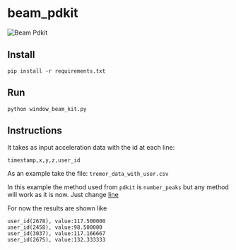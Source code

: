 # beam_pdkit

![Beam Pdkit](https://github.com/uh-joan/beam_pdkit/blob/master/beam_pdkit.png)

## Install

`pip install -r requirements.txt`

## Run

`python window_beam_kit.py`


## Instructions

It takes as input acceleration data with the id at each line:

`timestamp,x,y,z,user_id`

As an example take the file: `tremor_data_with_user.csv`

In this example the method used from `pdkit` is `number_peaks` but any method will work as it is now. Just change
[line](https://github.com/uh-joan/beam_pdkit/blob/master/window_beam_pdkit.py#L131)

For now the results are shown like

```
user_id(2678), value:117.500000
user_id(2458), value:98.500000
user_id(3037), value:117.166667
user_id(2675), value:132.333333
```
